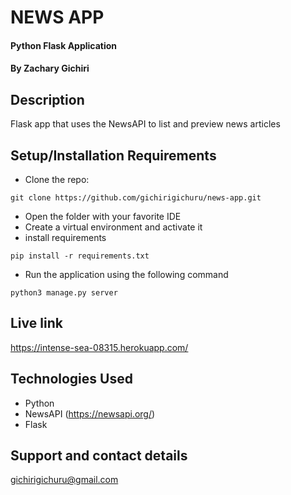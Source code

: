 # NEWS APP
#### Python Flask Application
#### By **Zachary Gichiri**
## Description
Flask app that uses the NewsAPI to list and preview news articles
## Setup/Installation Requirements
* Clone the repo: 
```
git clone https://github.com/gichirigichuru/news-app.git
```
* Open the folder with your favorite IDE
* Create a virtual environment and activate it
* install requirements
```
pip install -r requirements.txt
```
* Run the application using the following command
```
python3 manage.py server
```
## Live link
https://intense-sea-08315.herokuapp.com/
## Technologies Used
* Python
* NewsAPI (https://newsapi.org/)
* Flask
## Support and contact details
gichirigichuru@gmail.com
